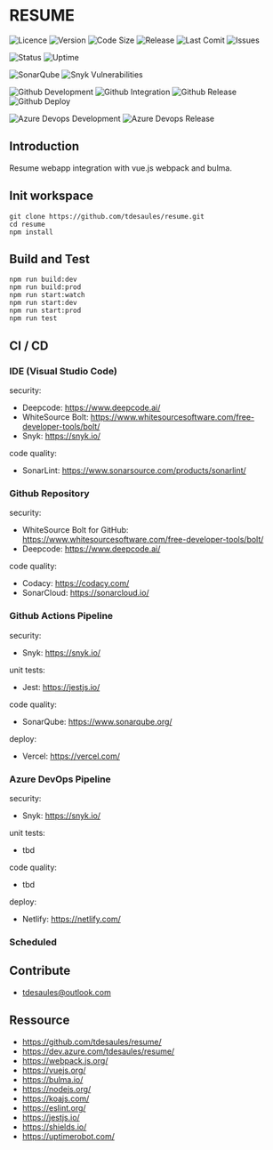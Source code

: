 # RESUME

![Licence](https://img.shields.io/github/license/tdesaules/resume?color=blue)
![Version](https://img.shields.io/github/package-json/v/tdesaules/resume?color=blue)
![Code Size](https://img.shields.io/github/languages/code-size/tdesaules/resume)
![Release](https://img.shields.io/github/v/release/tdesaules/resume?color=blue)
![Last Comit](https://img.shields.io/github/last-commit/tdesaules/resume)
![Issues](https://img.shields.io/github/issues-raw/tdesaules/resume)

![Status](https://img.shields.io/uptimerobot/status/m786436753-308971c88c0c631bb6b46c02)
![Uptime](https://img.shields.io/uptimerobot/ratio/m786436753-308971c88c0c631bb6b46c02)

![SonarQube](https://img.shields.io/sonar/quality_gate/tdesaules_resume?label=quality%20gate&logo=sonarqube&logoColor=white&server=https%3A%2F%2Fsonarcloud.io)
![Snyk Vulnerabilities](https://img.shields.io/snyk/vulnerabilities/github/tdesaules/resume?logo=snyk&logoColor=white)

![Github Development](https://img.shields.io/github/workflow/status/tdesaules/resume/Development?label=development&logo=github-actions&logoColor=white)
![Github Integration](https://img.shields.io/github/workflow/status/tdesaules/resume/Integration?label=integration&logo=github-actions&logoColor=white)
![Github Release](https://img.shields.io/github/workflow/status/tdesaules/resume/Release?label=release&logo=github-actions&logoColor=white)
![Github Deploy](https://img.shields.io/github/workflow/status/tdesaules/resume/Deploy?label=deploy&logo=github-actions&logoColor=white)

![Azure Devops Development](https://img.shields.io/azure-devops/build/tdesaules/resume/13?label=development&logo=azure-pipelines&logoColor=white)
![Azure Devops Release](https://img.shields.io/azure-devops/build/tdesaules/1de24ddb-bfb8-43cb-827d-d5673364bbd4/14?label=release&logo=azure-pipelines&logoColor=white)

## Introduction

Resume webapp integration with vue.js webpack and bulma.

## Init workspace

```shell
git clone https://github.com/tdesaules/resume.git
cd resume
npm install
```

## Build and Test

```shell
npm run build:dev
npm run build:prod
npm run start:watch
npm run start:dev
npm run start:prod
npm run test
```

## CI / CD

### IDE (Visual Studio Code)

security:
  - Deepcode: <https://www.deepcode.ai/>
- WhiteSource Bolt: <https://www.whitesourcesoftware.com/free-developer-tools/bolt/>
- Snyk: <https://snyk.io/>

code quality:
- SonarLint: <https://www.sonarsource.com/products/sonarlint/>

### Github Repository

security:
- WhiteSource Bolt for GitHub: <https://www.whitesourcesoftware.com/free-developer-tools/bolt/>
- Deepcode: <https://www.deepcode.ai/>

code quality:
- Codacy: <https://codacy.com/>
- SonarCloud: <https://sonarcloud.io/>

### Github Actions Pipeline

security:
- Snyk: <https://snyk.io/>

unit tests:
- Jest: <https://jestjs.io/>

code quality:
- SonarQube: <https://www.sonarqube.org/>

deploy:
- Vercel: <https://vercel.com/>

### Azure DevOps Pipeline

security:
- Snyk: <https://snyk.io/>

unit tests:
- tbd

code quality:
- tbd

deploy:
- Netlify: <https://netlify.com/>

### Scheduled

## Contribute

- <tdesaules@outlook.com>

## Ressource

- <https://github.com/tdesaules/resume/>
- <https://dev.azure.com/tdesaules/resume/>
- <https://webpack.js.org/>
- <https://vuejs.org/>
- <https://bulma.io/>
- <https://nodejs.org/>
- <https://koajs.com/>
- <https://eslint.org/>
- <https://jestjs.io/>
- <https://shields.io/>
- <https://uptimerobot.com/>

